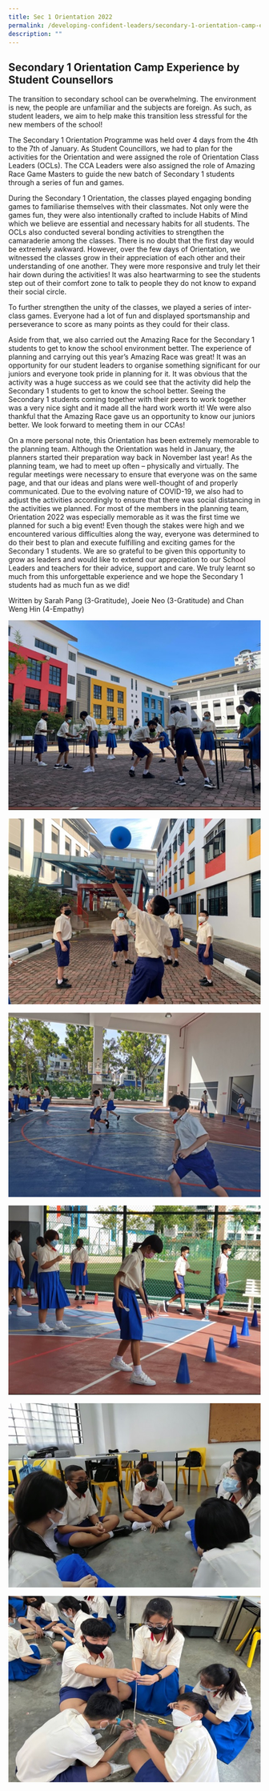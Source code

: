 ```yaml
---
title: Sec 1 Orientation 2022
permalink: /developing-confident-leaders/secondary-1-orientation-camp-experience-by-student-counsellors/
description: ""
---
```

## Secondary 1 Orientation Camp Experience by Student Counsellors

The transition to secondary school can be overwhelming. The environment is new, the people are unfamiliar and the subjects are foreign. As such, as student leaders, we aim to help make this transition less stressful for the new members of the school!

The Secondary 1 Orientation Programme was held over 4 days from the 4th to the 7th of January. As Student Councillors, we had to plan for the activities for the Orientation and were assigned the role of Orientation Class Leaders (OCLs). The CCA Leaders were also assigned the role of Amazing Race Game Masters to guide the new batch of Secondary 1 students through a series of fun and games.

During the Secondary 1 Orientation, the classes played engaging bonding games to familiarise themselves with their classmates. Not only were the games fun, they were also intentionally crafted to include Habits of Mind which we believe are essential and necessary habits for all students. The OCLs also conducted several bonding activities to strengthen the camaraderie among the classes. There is no doubt that the first day would be extremely awkward. However, over the few days of Orientation, we witnessed the classes grow in their appreciation of each other and their understanding of one another. They were more responsive and truly let their hair down during the activities! It was also heartwarming to see the students step out of their comfort zone to talk to people they do not know to expand their social circle.

To further strengthen the unity of the classes, we played a series of inter-class games. Everyone had a lot of fun and displayed sportsmanship and perseverance to score as many points as they could for their class.

Aside from that, we also carried out the Amazing Race for the Secondary 1 students to get to know the school environment better. The experience of planning and carrying out this year’s Amazing Race was great! It was an opportunity for our student leaders to organise something significant for our juniors and everyone took pride in planning for it. It was obvious that the activity was a huge success as we could see that the activity did help the Secondary 1 students to get to know the school better. Seeing the Secondary 1 students coming together with their peers to work together was a very nice sight and it made all the hard work worth it! We were also thankful that the Amazing Race gave us an opportunity to know our juniors better. We look forward to meeting them in our CCAs!

On a more personal note, this Orientation has been extremely memorable to the planning team. Although the Orientation was held in January, the planners started their preparation way back in November last year! As the planning team, we had to meet up often – physically and virtually. The regular meetings were necessary to ensure that everyone was on the same page, and that our ideas and plans were well-thought of and properly communicated. Due to the evolving nature of COVID-19, we also had to adjust the activities accordingly to ensure that there was social distancing in the activities we planned. For most of the members in the planning team, Orientation 2022 was especially memorable as it was the first time we planned for such a big event! Even though the stakes were high and we encountered various difficulties along the way, everyone was determined to do their best to plan and execute fulfilling and exciting games for the Secondary 1 students. We are so grateful to be given this opportunity to grow as leaders and would like to extend our appreciation to our School Leaders and teachers for their advice, support and care. We truly learnt so much from this unforgettable experience and we hope the Secondary 1 students had as much fun as we did!

Written by Sarah Pang (3-Gratitude), Joeie Neo (3-Gratitude) and Chan Weng Hin (4-Empathy)

![](/images/Sec-Orient-1-2022-4.jpg)

![](/images/Sec-Orient-1-2022-1.jpg)

![](/images/Sec-Orient-1-2022-6.jpg)

![](/images/Sec-Orient-1-2022-2.jpg)

![](/images/Sec-Orient-1-2022-3.jpg)

![](/images/Sec-Orient-1-2022-5-2.jpg)